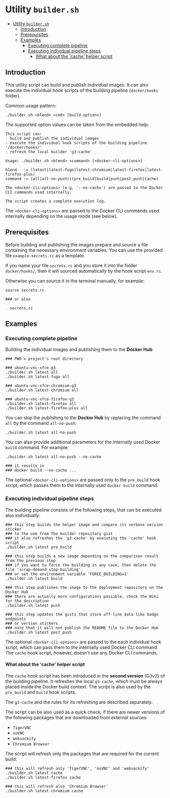 # Utility `builder.sh`

- [Utility `builder.sh`](#utility-buildersh)
  - [Introduction](#introduction)
  - [Prerequisites](#prerequisites)
  - [Examples](#examples)
    - [Executing complete pipeline](#executing-complete-pipeline)
    - [Executing individual pipeline steps](#executing-individual-pipeline-steps)
      - [What about the 'cache' helper script](#what-about-the-cache-helper-script)

## Introduction

This utility script can build and publish individual images. It can also execute the individual hook scripts of the building pipeline (`docker/hooks` folder).

Common usage pattern:

```shell
./builder.sh <blend> <cmd> [build-options]
```

The supported option values can be taken from the embedded help:

```shell
This script can:
- build and publish the individual images
- execute the individual hook scripts of the building pipeline '/docker/hooks/'
- refresh the local builder 'g3-cache'

Usage: ./builder.sh <blend> <command> [<docker-cli-options>]

blend   := (latest|latest-fugo|latest-chromium|latest-firefox|latest-firefox-plus)
command := (all|all-no-push)|(pre_build|build|push|post_push|cache)

The <docker-cli-options> (e.g. '--no-cache') are passed to the Docker CLI commands used internally.

The script creates a complete execution log.
```

The `<docker-cli-options>` are passed to the Docker CLI commands used internally depending on the usage mode (see below).

## Prerequisites

Before building and publishing the images prepare and source a file containing the necessary environment variables. You can use the provided file `example-secrets.rc` as a template.

If you name your file `secrets.rc` and you store it into the folder `docker/hooks/`, then it will sourced automatically by the hook script `env.rc`.

Otherwise you can source it in the terminal manually, for example:

```shell
source secrets.rc

### or also

. secrets.rc
```

## Examples

### Executing complete pipeline

Building the individual images and publishing them to the **Docker Hub**:

```shell
### PWD = project's root directory

### ubuntu-vnc-xfce-g3
./builder.sh latest all
./builder.sh latest-fugo all

### ubuntu-vnc-xfce-chromium-g3
./builder.sh latest-chromium all

### ubuntu-vnc-xfce-firefox-g3
./builder.sh latest-firefox all
./builder.sh latest-firefox-plus all
```

You can skip the publishing to the **Docker Hub** by replacing the command `all` by the command `all-no-push`:

```shell
./builder.sh latest all-no-push
```

You can also provide additional parameters for the internally used Docker `build` command. For example:

```shell
./builder.sh latest all-no-push --no-cache

### it results in
### docker build --no-cache ...
```

The optional `<docker-cli-options>` are passed only to the `pre_build` hook script, which passes them to the internally used `docker build` command.

### Executing individual pipeline steps

The building pipeline consists of the following steps, that can be executed also individually:

```shell
### this step builds the helper image and compare its verbose version sticker
### to the one from the builder repository gist
### it also refreshes the 'g3-cache' by executing the 'cache' hook script
./builder.sh latest pre_build

### this step builds a new image depending on the comparison result from the previous step
### if you want to force the building in any case, then delete the file 'scrap-demand-stop-building'
### or set the environment variable 'FORCE_BUILDING=1'
./builder.sh latest build

### this step publishes the image to the deployment repository on the Docker Hub
### there are actually more configurations possible, check the Wiki for the description
./builder.sh latest push

### this step updates the gists that store off-line data like badge endpoints
### or version stickers
### note that it will not publish the README file to the Docker Hub
./builder.sh latest post_push
```

The optional `<docker-cli-options>` are passed to the each individual hook script, which can pass them to the internally used Docker CLI command. The `cache` hook script, however, doesn't use any Docker CLI commands.

#### What about the 'cache' helper script

The `cache` hook script has been introduced in the **second version** (G3v2) of the building pipeline. It refreshes the local `g3-cache`, which must be always placed inside the Docker build context. The script is also used by the `pre_build` and `build` hook scripts.

The `g3-cache` and the rules for its refreshing are described separately.

The script can be also used as a quick check, if there are newer versions of the following packages that are downloaded from external sources:

- `TigerVNC`
- `noVNC`
- `websockify`
- `Chromium Browser`

The script will refresh only the packages that are required for the current build:

```shell
### this will refresh only 'TigerVNC', 'noVNC' and 'websockify'
./builder.sh latest cache
./builder.sh latest-firefox cache

### this will refresh also 'Chromium Browser'
./builder.sh latest-chromium cache
```
